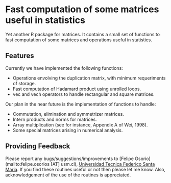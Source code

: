 # Fast computation of some matrices useful in statistics

Yet another R package for matrices. It contains a small set of functions to fast computation of some matrices and operations useful in statistics.

## Features

Currently we have implemented the following functions:
* Operations envolving the duplication matrix, with minimum requeriments of storage.
* Fast computation of Hadamard product using unrolled loops.
* vec and vech operators to handle rectangular and square matrices.

Our plan in the near future is the implementation of functions to handle:
* Commutation, elimination and symmetrizer matrices.
* Intern products and norms for matrices.
* Array multiplication (see for instance, Appendix A of Wei, 1998).
* Some special matrices arising in numerical analysis.

## Providing Feedback

Please report any bugs/suggestions/improvements to [Felipe Osorio](mailto:felipe.osorios [AT] usm.cl), [Universidad Tecnica Federico Santa Maria](http://www.usm.cl). If you find these routines useful or not then please let me know. Also, acknowledgement of the use of the routines is appreciated.


